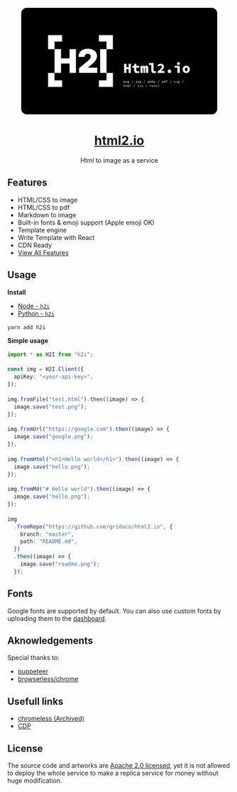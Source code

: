 <p align="center">
  <a href="https://html2.io">
    <img src="./artworks/cover.png" alt="html2.io github cover graphic" height="240" />
  </a>
  <h1 align="center"><a href="https://html2.io">html2.io</a></h1>
  <p align="center">Html to image as a service</p>
</p>

## Features

- HTML/CSS to image
- HTML/CSS to pdf
- Markdown to image
- Built-in fonts & emoji support (Apple emoji OK)
- Template engine
- Write Template with React
- CDN Ready
- [View All Features](https://html2.io/docs/features)

## Usage

**Install**

- [Node - `h2i`](https://www.npmjs.com/package/h2i)
- [Python - `h2i`](https://pypi.org/project/h2i/)

```
yarn add h2i
```

**Simple usage**

```ts
import * as H2I from "h2i";

const img = H2I.Client({
  apiKey: "<your-api-key>",
});

img.fromFile("test.html").then((image) => {
  image.save("test.png");
});

img.fromUrl("https://google.com").then((image) => {
  image.save("google.png");
});

img.fromHtml("<h1>Hello world</h1>").then((image) => {
  image.save("hello.png");
});

img.fromMd("# Hello world").then((image) => {
  image.save("hello.png");
});

img
  .fromRepo("https://github.com/gridaco/html2.io", {
    branch: "master",
    path: "README.md",
  })
  .then((image) => {
    image.save("readme.png");
  });
```

## Fonts

Google fonts are supported by default. You can also use custom fonts by uploading them to the [dashboard](https://html2.io/dashboard).

## Aknowledgements

Special thanks to:

- [puppeteer](https://github.com/puppeteer/puppeteer)
- [browserless/chrome](https://github.com/browserless/chrome)

## Usefull links

- [chromeless (Archived)](https://github.com/prisma-archive/chromeless)
- [CDP](https://github.com/cyrus-and/chrome-remote-interface)

## License

The source code and artworks are [Apache 2.0 licensed](./LICENSE), yet it is not allowed to deploy the whole service to make a replica service for money without huge modification.
